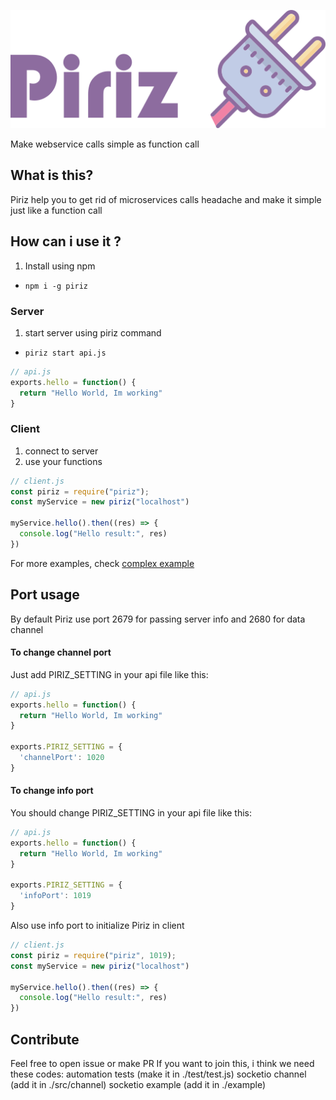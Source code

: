 ![Piriz](/assets/logoV1.2.land.png)

Make webservice calls simple as function call

## What is this?
Piriz help you to get rid of microservices calls headache and make it simple just like a function call

## How can i use it ?
1. Install using npm
  - `npm i -g piriz`

### Server
1. start server using piriz command
  - `piriz start api.js`
```js
// api.js
exports.hello = function() {
  return "Hello World, Im working"
}
```

### Client
1. connect to server
2. use your functions
```js
// client.js
const piriz = require("piriz");
const myService = new piriz("localhost")

myService.hello().then((res) => {
  console.log("Hello result:", res)
})
```
For more examples, check [complex example](./example/complex)

## Port usage
By default Piriz use port 2679 for passing server info and 2680 for data channel

#### To change channel port
Just add PIRIZ_SETTING in your api file like this:
```js
// api.js
exports.hello = function() {
  return "Hello World, Im working"
}

exports.PIRIZ_SETTING = {
  'channelPort': 1020
}
```

#### To change info port
You should change PIRIZ_SETTING in your api file like this:
```js
// api.js
exports.hello = function() {
  return "Hello World, Im working"
}

exports.PIRIZ_SETTING = {
  'infoPort': 1019
}
```
Also use info port to initialize Piriz in client
```js
// client.js
const piriz = require("piriz", 1019);
const myService = new piriz("localhost")

myService.hello().then((res) => {
  console.log("Hello result:", res)
})
```

## Contribute
Feel free to open issue or make PR
If you want to join this, i think we need these codes:
automation tests (make it in ./test/test.js)
socketio channel (add it in ./src/channel)
socketio example (add it in ./example)
